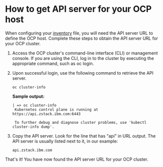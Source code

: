 <!-- #
# Copyright 2023 IBM Inc. All rights reserved
# SPDX-License-Identifier: Apache2.0
# -->

# How to get API server for your OCP host
When configuring your [inventory](../../ibm/seaa/ansible/playbooks/inventory/sample-inventory.yaml) file, you will need the API server URL to define the OCP host.
Complete these steps to obtain the API server URL for your OCP cluster.

1. Access the OCP cluster's command-line interface (CLI) or management console.
If you are using the CLI, log in to the cluster by executing the appropriate command, such as oc login.

1. Upon successful login, use the following command to retrieve the API server.
   ```
   oc cluster-info
   ```
    **Sample output:**
   ```
   | => oc cluster-info
    Kubernetes control plane is running at https://api.zstack.ibm.com:6443

    To further debug and diagnose cluster problems, use 'kubectl cluster-info dump'.
    ```
3. Copy the API server.
  Look for the line that has "api" in URL output. The API server is usually listed next to it, in our example:
    ```
    api.zstack.ibm.com
    ```

That's it! You have now found the API server URL for your OCP cluster.
